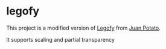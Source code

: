 # legofy

This project is a modified version of [Legofy](https://github.com/JuanPotato/Legofy) from [Juan Potato](https://github.com/JuanPotato).

It supports scaling and partial transparency

